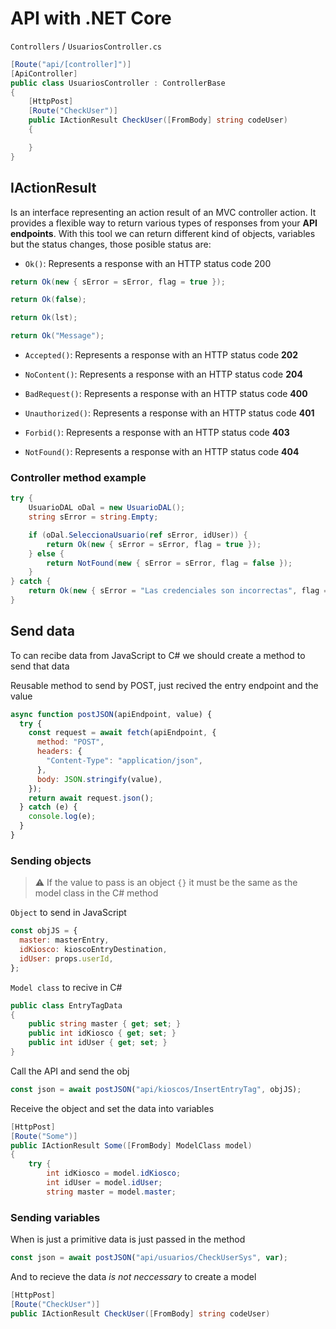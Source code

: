 # API with .NET Core

`Controllers` / `UsuariosController.cs`

```cs
[Route("api/[controller]")]
[ApiController]
public class UsuariosController : ControllerBase
{
	[HttpPost]
	[Route("CheckUser")]
	public IActionResult CheckUser([FromBody] string codeUser)
	{

	}
}
```

## IActionResult

Is an interface representing an action result of an MVC controller action. It provides a flexible way to return various types of responses from your **API endpoints**. With this tool we can return different kind of objects, variables but the status changes, those posible status are:

- `Ok()`: Represents a response with an HTTP status code 200

```cs
return Ok(new { sError = sError, flag = true });

return Ok(false);

return Ok(lst);

return Ok("Message");
```

- `Accepted()`: Represents a response with an HTTP status code **202**

- `NoContent()`: Represents a response with an HTTP status code **204**

- `BadRequest()`: Represents a response with an HTTP status code **400**

- `Unauthorized()`: Represents a response with an HTTP status code **401**

- `Forbid()`: Represents a response with an HTTP status code **403**

- `NotFound()`: Represents a response with an HTTP status code **404**

### Controller method example

```cs
try {
	UsuarioDAL oDal = new UsuarioDAL();
	string sError = string.Empty;

	if (oDal.SeleccionaUsuario(ref sError, idUser)) {
		return Ok(new { sError = sError, flag = true });
	} else {
		return NotFound(new { sError = sError, flag = false });
	}
} catch {
	return Ok(new { sError = "Las credenciales son incorrectas", flag = false });
}
```

## Send data

To can recibe data from JavaScript to C# we should create a method to send that data

Reusable method to send by POST, just recived the entry endpoint and the value

```js
async function postJSON(apiEndpoint, value) {
  try {
    const request = await fetch(apiEndpoint, {
      method: "POST",
      headers: {
        "Content-Type": "application/json",
      },
      body: JSON.stringify(value),
    });
    return await request.json();
  } catch (e) {
    console.log(e);
  }
}
```

### Sending objects

> ⚠️ If the value to pass is an object `{}` it must be the same as the model class in the C# method

`Object` to send in JavaScript

```js
const objJS = {
  master: masterEntry,
  idKiosco: kioscoEntryDestination,
  idUser: props.userId,
};
```

`Model class` to recive in C#

```cs
public class EntryTagData
{
    public string master { get; set; }
    public int idKiosco { get; set; }
    public int idUser { get; set; }
}
```

Call the API and send the obj

```js
const json = await postJSON("api/kioscos/InsertEntryTag", objJS);
```

Receive the object and set the data into variables

```cs
[HttpPost]
[Route("Some")]
public IActionResult Some([FromBody] ModelClass model)
{
    try {
        int idKiosco = model.idKiosco;
        int idUser = model.idUser;
        string master = model.master;
```

### Sending variables

When is just a primitive data is just passed in the method

```js
const json = await postJSON("api/usuarios/CheckUserSys", var);
```

And to recieve the data _is not neccessary_ to create a model

```cs
[HttpPost]
[Route("CheckUser")]
public IActionResult CheckUser([FromBody] string codeUser)
```
